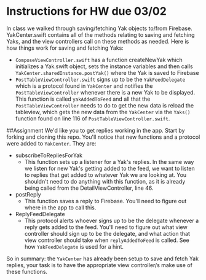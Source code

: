 # Instructions for HW due 03/02

In class we walked through saving/fetching Yak objects to/from Firebase.  YakCenter.swift contains all of the methods relating to saving and fetching Yaks, and the view controllers call on these methods as needed.  Here is how things work for saving and fetching Yaks:

* `ComposeViewController.swift` has a function createNewYak which initializes a Yak.swift object, sets the instance variables and then calls `YakCenter.sharedInstance.postYak()` where the Yak is saved to Firebase
* `PostTableViewController.swift` signs up to be the `YakFeedDelegate` which is a protocol found in `YakCenter` and notifies the `PostTableViewController` whenever there is a new Yak to be displayed.  This function is called `yakAddedToFeed` and all that the `PostTableViewController` needs to do to get the new data is reload the tableview, which gets the new data from the `YakCenter` via the `Yaks()` function found on line 116 of `PostTableViewController.swift`.


##Assignment
We'd like you to get replies working in the app.  Start by forking and cloning this repo.  You'll notice that new functions and a protocol were added to `YakCenter`.  They are:

* subscribeToRepliesForYak
	* This function sets up a listener for a Yak's replies.  In the same way we listen for new Yak's getting added to the feed, we want to listen to replies that get added to whatever Yak we are looking at. You shouldn't need to do anything with this function, as it is already being called from the DetailViewController, line 46.
* postReply
	* This function saves a reply to Firebase.  You'll need to figure out where in the app to call this.
* ReplyFeedDelegate
	* This protocol alerts whoever signs up to be the delegate whenever a reply gets added to the feed.  You'll need to figure out what view controller should sign up to be the delegate, and what action that view controller should take when `replyAddedToFeed` is called.  See how `YakFeedDelegate` is used for a hint.
	
So in summary: the `YakCenter` has already been setup to save and fetch Yak replies, your task is to have the appropriate view controller/s make use of these functions.